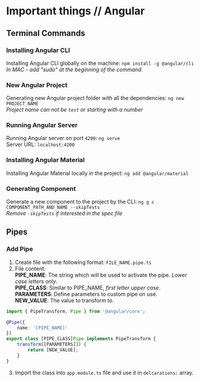 # Important things // Angular

## Terminal Commands

### Installing Angular CLI
Installing Angular CLI globally on the machine: `npm install -g @angular/cli`  
*In MAC - add "sudo" at the beginning of the command.*

### New Angular Project
Generating new Angular project folder with all the dependencies: `ng new PROJECT_NAME`  
*Project name can not be `test` or starting with a number*

### Running Angular Server
Running Angular server on port `4200`: `ng serve`  
Server URL: `localhost:4200`

### Installing Angular Material
Installing Angular Material locally in the project: `ng add @angular/material`

### Generating Component
Generate a new component to the project by the CLI: `ng g c COMPONENT_PATH_AND_NAME --skipTests`  
*Remove `-skipTests` if interested in the spec file*

## Pipes

### Add Pipe
1. Create file with the following format: `FILE_NAME.pipe.ts`
2. File content:  
**PIPE_NAME**: The string which will be used to activate the pipe. *Lower case letters only*.  
**PIPE_CLASS**: Similar to PIPE_NAME, *first letter upper case*.  
**PARAMETERS**: Define parameters to custom pipe on use.  
**NEW_VALUE**: The value to transform to.
```typescript
import { PipeTransform, Pipe } from '@angular/core';

@Pipe({
    name: '[PIPE_NAME]'
})
export class [PIPE_CLASS]Pipe implements PipeTransform {
    transform([PARAMETERS]]) {
        return [NEW_VALUE];
    }
}
```
3. Import the class into `app.module.ts` file and use it in `delcarations:` array.